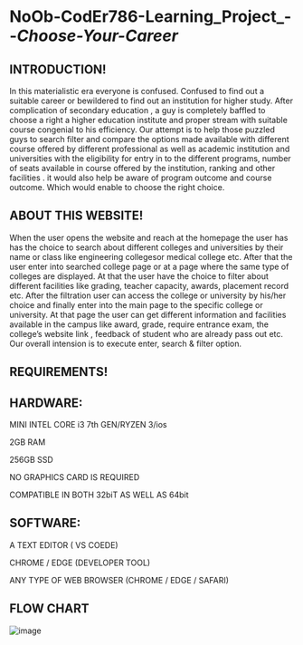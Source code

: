 # NoOb-CodEr786-Learning_Project_--_Choose-Your-Career_

INTRODUCTION!
--------------
In this materialistic  era everyone is confused. Confused to find out a suitable career or bewildered  to find out an institution for higher study. After  complication of secondary education , a guy  is completely baffled to choose a right a higher education institute  and proper stream with suitable course congenial to his efficiency. Our attempt is to help those puzzled guys to search filter and compare the options made available with different course offered by different professional as well as academic institution and universities with the eligibility for entry in to the different programs, number of seats available in course offered by the institution, ranking and other facilities . it would also help be aware of program outcome and course outcome. Which would enable to choose the right choice.


ABOUT THIS WEBSITE!
-------------------------
   When the user opens the website  and reach at the homepage the user has has the choice to search about different colleges and universities by their name or class like engineering collegesor medical college etc.
   After that the user enter into searched college page or at a page where the same type of colleges are displayed. At that the user have the choice to filter about different facilities like grading, teacher capacity, awards, placement record etc.
   After the filtration user can access the college or university by his/her choice and finally enter into the main page to the specific college or university. At that page the user can get different  information and facilities available in the campus like award, grade, require entrance exam, the college’s website link , feedback of student who are already pass out etc.
   Our overall intension is to execute enter, search & filter option.
    

REQUIREMENTS!
--------------------
HARDWARE:
----
MINI INTEL CORE i3 7th GEN/RYZEN 3/ios 

2GB RAM

256GB SSD

NO GRAPHICS CARD IS REQUIRED

COMPATIBLE IN BOTH 32biT AS WELL AS 64bit


SOFTWARE:
-----------------
A TEXT EDITOR ( VS COEDE)

CHROME / EDGE (DEVELOPER TOOL)

ANY TYPE OF WEB BROWSER (CHROME / EDGE / SAFARI)


FLOW CHART
---------------

![image](https://user-images.githubusercontent.com/111687485/215306042-ea362744-f621-4e99-a21d-543da38e27d0.png)




